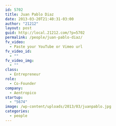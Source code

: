 ```yaml
---
id: 5702
title: Juan Pablo Diaz
date: 2013-03-20T21:40:31-03:00
author: "21212"
layout: post
guid: http://local.21212.com/?p=5702
permalink: /people/juan-pablo-diaz/
fv_video:
  - Paste your YouTube or Vimeo url
fv_video_id:
  - ""
fv_video_img:
  - ""
class:
  - Entrepreneur
role:
  - Co-Founder
company:
  - Aentropico
startup:
  - "5674"
image: /wp-content/uploads/2013/03/juanpablo.jpg
categories:
  - people
---
```

